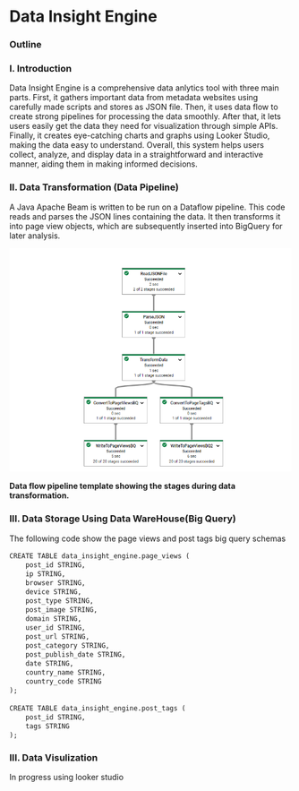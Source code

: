# Data Insight Engine

### Outline
### I. Introduction
Data Insight Engine is a comprehensive data anlytics tool with three main parts. First, it gathers important data from metadata websites using carefully made scripts and stores as JSON file. Then, it uses data flow to create strong pipelines for processing the data smoothly. After that, it lets users easily get the data they need for visualization through simple APIs. Finally, it creates eye-catching charts and graphs using Looker Studio, making the data easy to understand. Overall, this system helps users collect, analyze, and display data in a straightforward and interactive manner, aiding them in making informed decisions.

### II. Data Transformation (Data Pipeline)
A Java Apache Beam is written to be run on a Dataflow pipeline. This code reads and parses the JSON lines containing the data. It then transforms it into page view objects, which are subsequently inserted into BigQuery for later analysis.

![Data flow pipeline template showing the stages during data transformation.](https://github.com/fatimashehab99/Data-Insight-Engine/blob/master/Screenshot%202024-05-13%20130912.png)

**Data flow pipeline template showing the stages during data transformation.**


### III. Data Storage Using Data WareHouse(Big Query) 
The following code show the page views and post tags big query schemas
```
CREATE TABLE data_insight_engine.page_views (
    post_id STRING,
    ip STRING,
    browser STRING,
    device STRING,
    post_type STRING,
    post_image STRING,
    domain STRING,
    user_id STRING,
    post_url STRING,
    post_category STRING,
    post_publish_date STRING,
    date STRING,
    country_name STRING,
    country_code STRING
);

CREATE TABLE data_insight_engine.post_tags (
    post_id STRING,
    tags STRING
);
```
### III. Data Visulization 
In progress using looker studio
